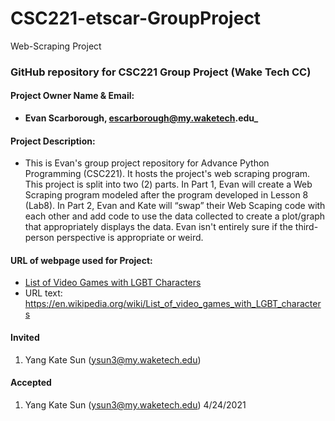 # CSC221-etscar-GroupProject
Web-Scraping Project 

### GitHub repository for CSC221 Group Project (Wake Tech CC)
#### Project Owner Name & Email: 
* **Evan Scarborough, escarborough@my.waketech.edu_**
#### Project Description: 
* This is Evan's group project repository for Advance Python Programming (CSC221). It hosts the project's web scraping program. This project is split into two (2) parts. In Part 1, Evan will create a Web Scraping program modeled after the program developed in Lesson 8 (Lab8). In Part 2, Evan and Kate will “swap” their Web Scaping code with each other and add code to use the data collected to create a plot/graph that appropriately displays the data. Evan isn't entirely sure if the third-person perspective is appropriate or weird. 

#### URL of webpage used for Project:
* [List of Video Games with LGBT Characters](https://en.wikipedia.org/wiki/List_of_video_games_with_LGBT_characters)
* URL text: https://en.wikipedia.org/wiki/List_of_video_games_with_LGBT_characters
#### Invited
1. Yang Kate Sun (ysun3@my.waketech.edu)

#### Accepted 
1. Yang Kate Sun (ysun3@my.waketech.edu) 4/24/2021
